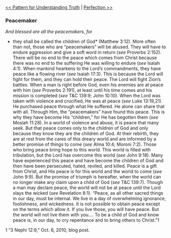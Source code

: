 [<< Pattern for Understanding Truth](Pattern%20for%20Understanding%20Truth.md)  |  [Perfection >>](Perfection.md)

### Peacemaker

*And blessed are all the peacemakers, for*
* they shall be called the children of God* (Matthew 3:12). More often than not, those who are “peacemakers” will be abused. They will have to endure aggression and give a soft word in return (*see* Proverbs 2:152). There will be no end to the peace which comes from Christ because there was no end to the suffering He was willing to endure (*see* Isaiah 4:1). When mankind hearkens to the Lord’s commandments, they have peace like a flowing river (*see* Isaiah 17:3). This is because the Lord will fight for them, and they can hold their peace. The Lord will fight Zion’s battles. When a man is right before God, even his enemies are at peace with him (*see* Proverbs 2:191), at least until his time comes and his mission is completed (*see* T&C 139:9; John 10:10). When the Lord was taken with violence and crucified, He was at peace (*see* Luke 13:19,21). He purchased peace through what He suffered. He alone can share that with all. Through Him, the “peacemakers” have found this peace. This is why they have become His “children,” for He has begotten them (*see* Mosiah 11:28). In a world of violence and abuse, it is peace that many seek. But that peace comes only to the children of God and only because they know they are the children of God. At their rebirth, they are at rest from the cares of this dreary world and are informed by a better promise of things to come (*see* Alma 10:4; Moroni 7:2). Those who bring peace bring hope to this world. This world is filled with tribulation, but the Lord has overcome this world (*see* John 9:18). Many have experienced this peace and have become the children of God and then have been persecuted, hated, reviled, and killed. Peace is a gift from Christ, and His peace is for this world and the world to come (*see* John 9:9). But the promise of triumph is hereafter, when the world can no longer make any claim upon a child of God (*see* T&C 139:7). Though a man may declare peace, the world will not be at peace until the Lord slays the wicked (*see* Revelation 8:1). “Peace, as all other sacred things in our day, must be internal. We live in a day of overwhelming ignorance, foolishness, and wickedness. It is not possible to obtain peace except on the terms which allow it. If you live those, you will have peace. But the world will not live them with you…. To be a child of God and know peace is, in our day, to cry repentance and to bring others to Christ.”1



1 “3 Nephi 12:9,” Oct. 6, 2010, blog post.